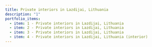 ```yaml
---
title: Private interiors in Lazdijai, Lithuania
description: "1"
portfolio_items:
  - item: 1 - Private interiors in Lazdijai, Lithuania
  - item: 2 - Private interiors in Lazdijai, Lithuania
  - item: 3 - Private interiors in Lazdijai, Lithuania
  - item: 4 - Private interiors in Lazdijai, Lithuania (interior)
---
```

